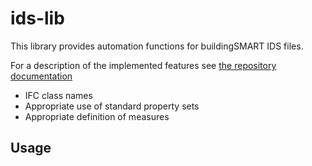# ids-lib

This library provides automation functions for buildingSMART IDS files.

For a description of the implemented features see [the repository documentation](../README.md#audit-road-map)

- IFC class names
- Appropriate use of standard property sets
- Appropriate definition of measures

## Usage
